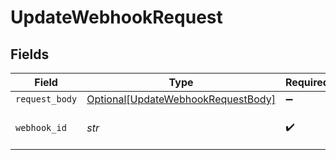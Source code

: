 # UpdateWebhookRequest


## Fields

| Field                                                                                     | Type                                                                                      | Required                                                                                  | Description                                                                               |
| ----------------------------------------------------------------------------------------- | ----------------------------------------------------------------------------------------- | ----------------------------------------------------------------------------------------- | ----------------------------------------------------------------------------------------- |
| `request_body`                                                                            | [Optional[UpdateWebhookRequestBody]](../../models/operations/updatewebhookrequestbody.md) | :heavy_minus_sign:                                                                        | N/A                                                                                       |
| `webhook_id`                                                                              | *str*                                                                                     | :heavy_check_mark:                                                                        | ID of the webhook (UUID)                                                                  |